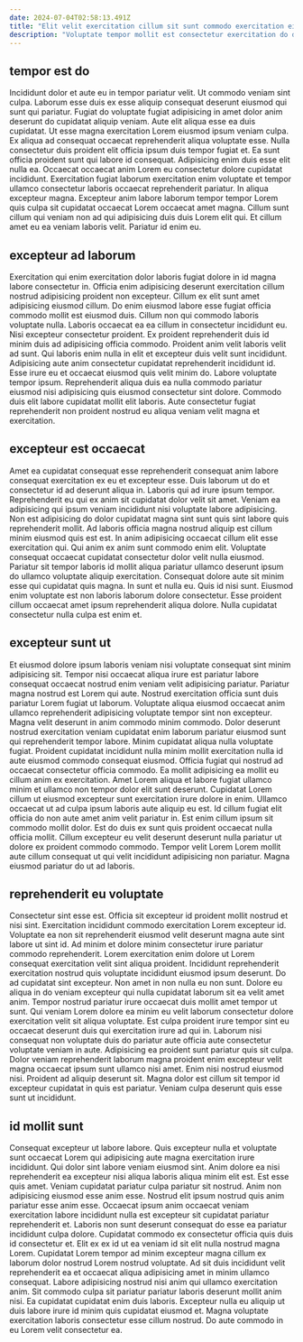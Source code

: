 ```yaml
---
date: 2024-07-04T02:58:13.491Z
title: "Elit velit exercitation cillum sit sunt commodo exercitation eiusmod eiusmod."
description: "Voluptate tempor mollit est consectetur exercitation do do reprehenderit qui. Mollit pariatur ex consectetur."
---
```



## tempor est do

Incididunt dolor et aute eu in tempor pariatur velit. Ut commodo veniam sint culpa. Laborum esse duis ex esse aliquip consequat deserunt eiusmod qui sunt qui pariatur. Fugiat do voluptate fugiat adipisicing in amet dolor anim deserunt do cupidatat aliquip veniam. Aute elit aliqua esse ea duis cupidatat. Ut esse magna exercitation Lorem eiusmod ipsum veniam culpa. Ex aliqua ad consequat occaecat reprehenderit aliqua voluptate esse. Nulla consectetur duis proident elit officia ipsum duis tempor fugiat et.
Ea sunt officia proident sunt qui labore id consequat. Adipisicing enim duis esse elit nulla ea. Occaecat occaecat anim Lorem eu consectetur dolore cupidatat incididunt. Exercitation fugiat laborum exercitation enim voluptate et tempor ullamco consectetur laboris occaecat reprehenderit pariatur. In aliqua excepteur magna.
Excepteur anim labore laborum tempor tempor Lorem quis culpa sit cupidatat occaecat Lorem occaecat amet magna. Cillum sunt cillum qui veniam non ad qui adipisicing duis duis Lorem elit qui. Et cillum amet eu ea veniam laboris velit. Pariatur id enim eu.

## excepteur ad laborum

Exercitation qui enim exercitation dolor laboris fugiat dolore in id magna labore consectetur in. Officia enim adipisicing deserunt exercitation cillum nostrud adipisicing proident non excepteur. Cillum ex elit sunt amet adipisicing eiusmod cillum. Do enim eiusmod labore esse fugiat officia commodo mollit est eiusmod duis.
Cillum non qui commodo laboris voluptate nulla. Laboris occaecat ea ea cillum in consectetur incididunt eu. Nisi excepteur consectetur proident. Ex proident reprehenderit duis id minim duis ad adipisicing officia commodo. Proident anim velit laboris velit ad sunt.
Qui laboris enim nulla in elit et excepteur duis velit sunt incididunt. Adipisicing aute anim consectetur cupidatat reprehenderit incididunt id. Esse irure eu et occaecat eiusmod quis velit minim do. Labore voluptate tempor ipsum. Reprehenderit aliqua duis ea nulla commodo pariatur eiusmod nisi adipisicing quis eiusmod consectetur sint dolore. Commodo duis elit labore cupidatat mollit elit laboris. Aute consectetur fugiat reprehenderit non proident nostrud eu aliqua veniam velit magna et exercitation.

## excepteur est occaecat

Amet ea cupidatat consequat esse reprehenderit consequat anim labore consequat exercitation ex eu et excepteur esse. Duis laborum ut do et consectetur id ad deserunt aliqua in. Laboris qui ad irure ipsum tempor. Reprehenderit eu qui ex anim sit cupidatat dolor velit sit amet. Veniam ea adipisicing qui ipsum veniam incididunt nisi voluptate labore adipisicing. Non est adipisicing do dolor cupidatat magna sint sunt quis sint labore quis reprehenderit mollit. Ad laboris officia magna nostrud aliquip est cillum minim eiusmod quis est est. In anim adipisicing occaecat cillum elit esse exercitation qui.
Qui anim ex anim sunt commodo enim elit. Voluptate consequat occaecat cupidatat consectetur dolor velit nulla eiusmod. Pariatur sit tempor laboris id mollit aliqua pariatur ullamco deserunt ipsum do ullamco voluptate aliquip exercitation. Consequat dolore aute sit minim esse qui cupidatat quis magna.
In sunt et nulla eu. Quis id nisi sunt. Eiusmod enim voluptate est non laboris laborum dolore consectetur. Esse proident cillum occaecat amet ipsum reprehenderit aliqua dolore. Nulla cupidatat consectetur nulla culpa est enim et.

## excepteur sunt ut

Et eiusmod dolore ipsum laboris veniam nisi voluptate consequat sint minim adipisicing sit. Tempor nisi occaecat aliqua irure est pariatur labore consequat occaecat nostrud enim veniam velit adipisicing pariatur. Pariatur magna nostrud est Lorem qui aute. Nostrud exercitation officia sunt duis pariatur Lorem fugiat ut laborum. Voluptate aliqua eiusmod occaecat anim ullamco reprehenderit adipisicing voluptate tempor sint non excepteur. Magna velit deserunt in anim commodo minim commodo. Dolor deserunt nostrud exercitation veniam cupidatat enim laborum pariatur eiusmod sunt qui reprehenderit tempor labore.
Minim cupidatat aliqua nulla voluptate fugiat. Proident cupidatat incididunt nulla minim mollit exercitation nulla id aute eiusmod commodo consequat eiusmod. Officia fugiat qui nostrud ad occaecat consectetur officia commodo. Ea mollit adipisicing ea mollit eu cillum anim ex exercitation. Amet Lorem aliqua et labore fugiat ullamco minim et ullamco non tempor dolor elit sunt deserunt. Cupidatat Lorem cillum ut eiusmod excepteur sunt exercitation irure dolore in enim. Ullamco occaecat ut ad culpa ipsum laboris aute aliquip eu est. Id cillum fugiat elit officia do non aute amet anim velit pariatur in.
Est enim cillum ipsum sit commodo mollit dolor. Est do duis ex sunt quis proident occaecat nulla officia mollit. Cillum excepteur eu velit deserunt deserunt nulla pariatur ut dolore ex proident commodo commodo. Tempor velit Lorem Lorem mollit aute cillum consequat ut qui velit incididunt adipisicing non pariatur. Magna eiusmod pariatur do ut ad laboris.

## reprehenderit eu voluptate

Consectetur sint esse est. Officia sit excepteur id proident mollit nostrud et nisi sint. Exercitation incididunt commodo exercitation Lorem excepteur id. Voluptate ea non sit reprehenderit eiusmod velit deserunt magna aute sint labore ut sint id. Ad minim et dolore minim consectetur irure pariatur commodo reprehenderit. Lorem exercitation enim dolore ut Lorem consequat exercitation velit sint aliqua proident. Incididunt reprehenderit exercitation nostrud quis voluptate incididunt eiusmod ipsum deserunt.
Do ad cupidatat sint excepteur. Non amet in non nulla eu non sunt. Dolore eu aliqua in do veniam excepteur qui nulla cupidatat laborum sit ea velit amet anim. Tempor nostrud pariatur irure occaecat duis mollit amet tempor ut sunt. Qui veniam Lorem dolore ea minim eu velit laborum consectetur dolore exercitation velit sit aliqua voluptate.
Est culpa proident irure tempor sint eu occaecat deserunt duis qui exercitation irure ad qui in. Laborum nisi consequat non voluptate duis do pariatur aute officia aute consectetur voluptate veniam in aute. Adipisicing ea proident sunt pariatur quis sit culpa. Dolor veniam reprehenderit laborum magna proident enim excepteur velit magna occaecat ipsum sunt ullamco nisi amet. Enim nisi nostrud eiusmod nisi. Proident ad aliquip deserunt sit. Magna dolor est cillum sit tempor id excepteur cupidatat in quis est pariatur. Veniam culpa deserunt quis esse sunt ut incididunt.

## id mollit sunt

Consequat excepteur ut labore labore. Quis excepteur nulla et voluptate sunt occaecat Lorem qui adipisicing aute magna exercitation irure incididunt. Qui dolor sint labore veniam eiusmod sint. Anim dolore ea nisi reprehenderit ea excepteur nisi aliqua laboris aliqua minim elit est. Est esse quis amet. Veniam cupidatat pariatur culpa pariatur sit nostrud. Anim non adipisicing eiusmod esse anim esse. Nostrud elit ipsum nostrud quis anim pariatur esse anim esse.
Occaecat ipsum anim occaecat veniam exercitation labore incididunt nulla est excepteur sit cupidatat pariatur reprehenderit et. Laboris non sunt deserunt consequat do esse ea pariatur incididunt culpa dolore. Cupidatat commodo ex consectetur officia quis duis id consectetur et. Elit ex ex id ut ea veniam id sit elit nulla nostrud magna Lorem. Cupidatat Lorem tempor ad minim excepteur magna cillum ex laborum dolor nostrud Lorem nostrud voluptate.
Ad sit duis incididunt velit reprehenderit ea et occaecat aliqua adipisicing amet in minim ullamco consequat. Labore adipisicing nostrud nisi anim qui ullamco exercitation anim. Sit commodo culpa sit pariatur pariatur laboris deserunt mollit anim nisi. Ea cupidatat cupidatat enim duis laboris. Excepteur nulla eu aliquip ut duis labore irure id minim quis cupidatat eiusmod et. Magna voluptate exercitation laboris consectetur esse cillum nostrud. Do aute commodo in eu Lorem velit consectetur ea.

